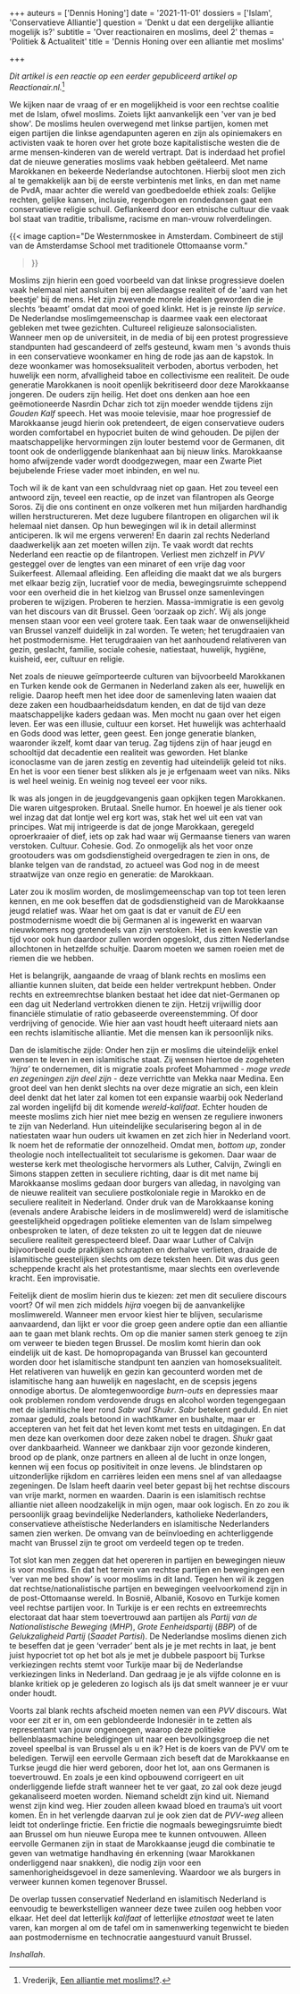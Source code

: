 +++
auteurs = ['Dennis Honing']
date = '2021-11-01'
dossiers = ['Islam', 'Conservatieve Alliantie']
question = 'Denkt u dat een dergelijke alliantie mogelijk is?'
subtitle = 'Over reactionairen en moslims, deel 2'
themas = 'Politiek & Actualiteit'
title = 'Dennis Honing over een alliantie met moslims'

+++


_Dit artikel is een reactie op een eerder gepubliceerd artikel op Reactionair.nl._[^1]

We kijken naar de vraag of er en mogelijkheid is voor een rechtse coalitie met de Islam, ofwel moslims. Zoiets lijkt aanvankelijk een 'ver van je bed show'. De moslims heulen overwegend met linkse partijen, komen met eigen partijen die linkse agendapunten ageren en zijn als opiniemakers en activisten vaak te horen over het grote boze kapitalistische westen die de arme mensen-kinderen van de wereld vertrapt. Dat is inderdaad het profiel dat de nieuwe generaties moslims vaak hebben geëtaleerd. Met name Marokkanen en bekeerde Nederlandse autochtonen. Hierbij sloot men zich al te gemakkelijk aan bij de eerste verbintenis met links, en dan met name de PvdA, maar achter die wereld van goedbedoelde ethiek zoals: Gelijke rechten, gelijke kansen, inclusie, regenbogen en rondedansen gaat een conservatieve religie schuil. Geflankeerd door een etnische cultuur die vaak bol staat van traditie, tribalisme, racisme en man-vrouw rolverdelingen.

{{< image
	caption="De Westernmoskee in Amsterdam. Combineert de stijl van de Amsterdamse School met traditionele Ottomaanse vorm."
>}}

Moslims zijn hierin een goed voorbeeld van dat linkse progressieve doelen vaak helemaal niet aansluiten bij een alledaagse realiteit of de 'aard van het beestje' bij de mens. Het zijn zwevende morele idealen geworden die je slechts ‘beaamt’ omdat dat mooi of goed klinkt. Het is je reinste _lip service_. De Nederlandse moslimgemeenschap is daarmee vaak een electoraat gebleken met twee gezichten. Cultureel religieuze salonsocialisten. Wanneer men op de universiteit, in de media of bij een protest progressieve standpunten had gescandeerd of zelfs gesteund, kwam men 's avonds thuis in een conservatieve woonkamer en hing de rode jas aan de kapstok. In deze woonkamer was homoseksualiteit verboden, abortus verboden, het huwelijk een norm, afvalligheid taboe en collectivisme een realiteit. De oude generatie Marokkanen is nooit openlijk bekritiseerd door deze Marokkaanse jongeren. De ouders zijn heilig. Het doet ons denken aan hoe een geëmotioneerde Nasrdin Dchar zich tot zijn moeder wendde tijdens zijn _Gouden Kalf_ speech. Het was mooie televisie, maar hoe progressief de Marokkaanse jeugd hierin ook pretendeert, de eigen conservatieve ouders worden comfortabel en hypocriet buiten de wind gehouden. De pijlen der maatschappelijke hervormingen zijn louter bestemd voor de Germanen, dit toont ook de onderliggende blankenhaat aan bij nieuw links. Marokkaanse homo afwijzende vader wordt doodgezwegen, maar een Zwarte Piet bejubelende Friese vader moet inbinden, en wel nu.

Toch wil ik de kant van een schuldvraag niet op gaan. Het zou teveel een antwoord zijn, teveel een reactie, op de inzet van filantropen als George Soros. Zij die ons continent en onze volkeren met hun miljarden hardhandig willen herstructureren. Met deze lugubere filantropen en oligarchen wil ik helemaal niet dansen. Op hun bewegingen wil ik in detail allerminst anticiperen. Ik wil me ergens verweren! En daarin zal rechts Nederland daadwerkelijk aan zet moeten willen zijn. Te vaak wordt dat rechts Nederland een reactie op de filantropen. Verliest men zichzelf in _PVV_ gesteggel over de lengtes van een minaret of een vrije dag voor Suikerfeest. Allemaal afleiding. Een afleiding die maakt dat we als burgers met elkaar bezig zijn, lucratief voor de media, bewegingsruimte scheppend voor een overheid die in het kielzog van Brussel onze samenlevingen proberen te wijzigen. Proberen te herzien. Massa-immigratie is een gevolg van het discours van dit Brussel. Geen ‘oorzaak op zich’. Wij als jonge mensen staan voor een veel grotere taak. Een taak waar de onwenselijkheid van Brussel vanzelf duidelijk in zal worden. Te weten; het terugdraaien van het postmodernisme. Het terugdraaien van het aanhoudend relativeren van gezin, geslacht, familie, sociale cohesie, natiestaat, huwelijk, hygiëne, kuisheid, eer, cultuur en religie.

Net zoals de nieuwe geïmporteerde culturen van bijvoorbeeld Marokkanen en Turken kende ook de Germanen in Nederland zaken als eer, huwelijk en religie. Daarop heeft men het idee door de samenleving laten waaien dat deze zaken een houdbaarheidsdatum kenden, en dat de tijd van deze maatschappelijke kaders gedaan was. Men mocht nu gaan over het eigen leven. Eer was een illusie, cultuur een korset. Het huwelijk was achterhaald en Gods dood was letter, geen geest. Een jonge generatie blanken, waaronder ikzelf, komt daar van terug. Zag tijdens zijn of haar jeugd en schooltijd dat decadentie een realiteit was geworden. Het blanke iconoclasme van de jaren zestig en zeventig had uiteindelijk geleid tot niks. En het is voor een tiener best slikken als je je erfgenaam weet van niks. Niks is wel heel weinig. En weinig nog teveel eer voor niks.

Ik was als jongen in de jeugdgevangenis gaan opkijken tegen Marokkanen. Die waren uitgesproken. Brutaal. Snelle humor. En hoewel je als tiener ook wel inzag dat dat lontje wel erg kort was, stak het wel uit een vat van principes. Wat mij intrigeerde is dat de jonge Marokkaan, geregeld oproerkraaier of dief, iets op zak had waar wij Germaanse tieners van waren verstoken. Cultuur. Cohesie. God. Zo onmogelijk als het voor onze grootouders was om godsdienstigheid overgedragen te zien in ons, de blanke telgen van de randstad, zo actueel was God nog in de meest straatwijze van onze regio en generatie: de Marokkaan.

Later zou ik moslim worden, de moslimgemeenschap van top tot teen leren kennen, en me ook beseffen dat de godsdienstigheid van de Marokkaanse jeugd relatief was. Waar het om gaat is dat er vanuit de _EU_ een postmodernisme woedt die bij Germanen al is ingewerkt en waarvan nieuwkomers nog grotendeels van zijn verstoken. Het is een kwestie van tijd voor ook hun daardoor zullen worden opgeslokt, dus zitten Nederlandse allochtonen in hetzelfde schuitje. Daarom moeten we samen roeien met de riemen die we hebben.

Het is belangrijk, aangaande de vraag of blank rechts en moslims een alliantie kunnen sluiten, dat beide een helder vertrekpunt hebben. Onder rechts en extreemrechtse blanken bestaat het idee dat niet-Germanen op een dag uit Nederland vertrokken dienen te zijn. Hetzij vrijwillig door financiële stimulatie of ratio gebaseerde overeenstemming. Of door verdrijving of genocide. Wie hier aan vast houdt heeft uiteraard niets aan een rechts islamitische alliantie. Met die mensen kan ik persoonlijk niks.

Dan de islamitische zijde: Onder hen zijn er moslims die uiteindelijk enkel wensen te leven in een islamitische staat. Zij wensen hiertoe de zogeheten _‘hijra’_ te ondernemen, dit is migratie zoals profeet Mohammed _- moge vrede en zegeningen zijn deel zijn -_ deze verrichtte van Mekka naar Medina. Een groot deel van hen denkt slechts na over deze migratie an sich, een klein deel denkt dat het later zal komen tot een expansie waarbij ook Nederland zal worden ingelijfd bij dit komende _wereld-kalifaat_. Echter houden de meeste moslims zich hier niet mee bezig en wensen ze reguliere inwoners te zijn van Nederland. Hun uiteindelijke secularisering begon al in de natiestaten waar hun ouders uit kwamen en zet zich hier in Nederland voort. Ik noem het de reformatie der onnozelheid. Omdat men, _bottom up_, zonder theologie noch intellectualiteit tot secularisme is gekomen. Daar waar de westerse kerk met theologische hervormers als Luther, Calvijn, Zwingli en Simons stappen zetten in seculiere richting, daar is dit met name bij Marokkaanse moslims gedaan door burgers van alledag, in navolging van de nieuwe realiteit van seculiere postkoloniale  regie in Marokko en de seculiere realiteit in Nederland. Onder druk van de Marokkaanse koning (evenals andere Arabische leiders in de moslimwereld) werd de islamitische geestelijkheid opgedragen politieke elementen van de Islam simpelweg onbesproken te laten, of deze teksten zo uit te leggen dat de nieuwe seculiere realiteit gerespecteerd bleef. Daar waar Luther of Calvijn bijvoorbeeld oude praktijken schrapten en derhalve verlieten, draaide de islamitische geestelijken slechts om deze teksten heen. Dit was dus geen scheppende kracht als het protestantisme, maar slechts een overlevende kracht. Een improvisatie.

Feitelijk dient de moslim hierin dus te kiezen: zet men dit seculiere discours voort? Of wil men zich middels _hijra_ voegen bij de aanvankelijke moslimwereld. Wanneer men ervoor kiest hier te blijven, secularisme aanvaardend, dan lijkt er voor die groep geen andere optie dan een alliantie aan te gaan met blank rechts. Om op die manier samen sterk genoeg te zijn om verweer te bieden tegen Brussel. De moslim komt hierin dan ook eindelijk uit de kast. De homopropaganda van Brussel kan gecounterd worden door het islamitische standpunt ten aanzien van homoseksualiteit. Het relativeren van huwelijk en gezin kan gecounterd worden met de islamitische hang aan huwelijk en nageslacht, en de scepsis jegens onnodige abortus. De alomtegenwoordige _burn-outs_ en depressies maar ook problemen rondom verdovende drugs en alcohol worden tegengegaan met de islamitische leer rond _Sabr wal Shukr_. _Sabr_ betekent geduld. En niet zomaar geduld, zoals betoond in wachtkamer en bushalte, maar er accepteren van het feit dat het leven komt met tests en uitdagingen. En dat men deze kan overkomen door deze zaken nobel te dragen. _Shukr_ gaat over dankbaarheid. Wanneer we dankbaar zijn voor gezonde kinderen, brood op de plank, onze partners en alleen al de lucht in onze longen, kennen wij een focus op positiviteit in onze levens. Je blindstaren op uitzonderlijke rijkdom en carrières leiden een mens snel af van alledaagse zegeningen. De Islam heeft daarin veel beter gepast bij het rechtse discours van vrije markt, normen en waarden. Daarin is een islamitisch rechtse alliantie niet alleen noodzakelijk in mijn ogen, maar ook logisch. En zo zou ik persoonlijk graag bevindelijke Nederlanders, katholieke Nederlanders, conservatieve atheïstische Nederlanders en islamitische Nederlanders samen zien werken. De omvang van de beïnvloeding en achterliggende macht van Brussel zijn te groot om verdeeld tegen op te treden.

Tot slot kan men zeggen dat het opereren in partijen en bewegingen nieuw is voor moslims. En dat het terrein van rechtse partijen en bewegingen een ‘ver van me bed show’ is voor moslims in dit land. Tegen hen wil ik zeggen dat rechtse/nationalistische partijen en bewegingen veelvoorkomend zijn in de post-Ottomaanse wereld. In Bosnië, Albanië, Kosovo en Turkije komen veel rechtse partijen voor. In Turkije is er een rechts en extreemrechts electoraat dat haar stem toevertrouwd aan partijen als _Partij van de Nationalistische Beweging_ (_MHP_), _Grote Eenheidspartij_ (_BBP_) of de _Gelukzaligheid Partij_ (_Saadet Partisi_). De Nederlandse moslims dienen zich te beseffen dat je geen ‘verrader’ bent als je je met rechts in laat, je bent juist hypocriet tot op het bot als je met je dubbele paspoort bij Turkse verkiezingen rechts stemt voor Turkije maar bij de Nederlandse verkiezingen links in Nederland. Dan gedraag je je als vijfde colonne en is blanke kritiek op je gelederen zo logisch als ijs dat smelt wanneer je er vuur onder houdt.

Voorts zal blank rechts afscheid moeten nemen van een _PVV_ discours. Wat voor eer zit er in, om een geblondeerde Indonesiër in te zetten als representant van jouw ongenoegen, waarop deze politieke bellenblaasmachine beledigingen uit naar een bevolkingsgroep die net zoveel speelbal is van Brussel als u en ik? Het is de koers van de PVV om te beledigen. Terwijl een eervolle Germaan zich beseft dat de Marokkaanse en Turkse jeugd die hier werd geboren, door het lot, aan ons Germanen is toevertrouwd. En zoals je een kind opbouwend corrigeert en uit onderliggende liefde straft wanneer het te ver gaat, zo zal ook deze jeugd gekanaliseerd moeten worden. Niemand scheldt zijn kind uit. Niemand wenst zijn kind weg. Hier zouden alleen kwaad bloed en trauma’s uit voort komen. En in het verlengde daarvan zul je ook zien dat de _PVV-weg_ alleen leidt tot onderlinge frictie. Een frictie die nogmaals bewegingsruimte biedt aan Brussel om hun nieuwe Europa mee te kunnen ontvouwen. Alleen eervolle Germanen zijn in staat de Marokkaanse jeugd die combinatie te geven van wetmatige handhaving én erkenning (waar Marokkanen onderliggend naar snakken), die nodig zijn voor een samenhorigheidsgevoel in deze samenleving. Waardoor we als burgers in verweer kunnen komen tegenover Brussel.

De overlap tussen conservatief Nederland en islamitisch Nederland is eenvoudig te bewerkstelligen wanneer deze twee zuilen oog hebben voor elkaar. Het deel dat letterlijk _kalifaat_ of letterlijke _etnostaat_ weet te laten varen, kan morgen al om de tafel om in samenwerking tegenwicht te bieden aan postmodernisme en technocratie aangestuurd vanuit Brussel.

_Inshallah_.

[^1]: Vrederijk, [Een alliantie met moslims!?](https://reactionair.nl/artikelen/een-alliantie-met-moslims/).
